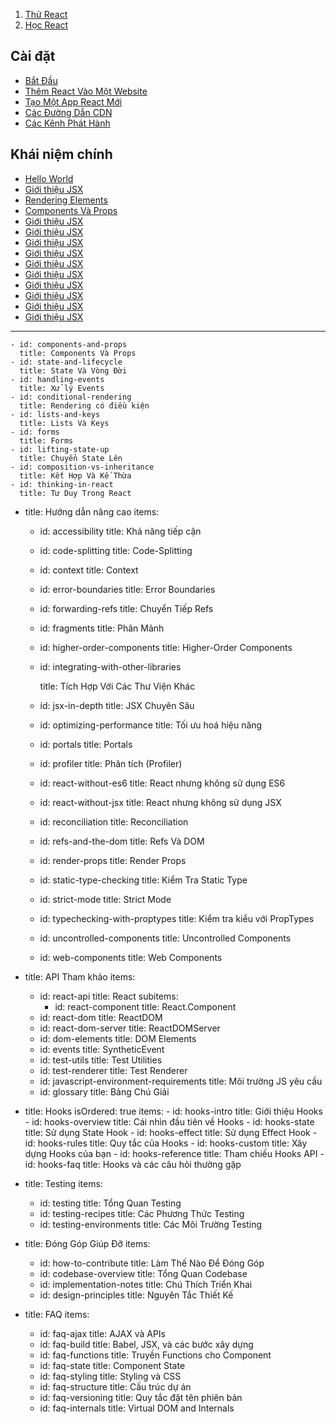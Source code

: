 1.  [Thử React](./content/tutorial/tutorial.md)
1.  [Học React](./content/docs/started.md)

## Cài đặt
  - [Bắt Đầu](./getting-started.md)
  - [Thêm React Vào Một Website](./add-react-to-a-website)
  - [Tạo Một App React Mới](./create-a-new-react-app)
  - [Các Đường Dẫn CDN](./cdn-links)
  - [Các Kênh Phát Hành](./release-channels)

## Khái niệm chính
  - [Hello World](./hello-world)
  - [Giới thiệu JSX](./introducing-jsx)
  - [Rendering Elements](./rendering-elements)
  - [Components Và Props](./components-and-props)
  - [Giới thiệu JSX](./introducing-jsx)
  - [Giới thiệu JSX](./introducing-jsx)
  - [Giới thiệu JSX](./introducing-jsx)
  - [Giới thiệu JSX](./introducing-jsx)
  - [Giới thiệu JSX](./introducing-jsx)
  - [Giới thiệu JSX](./introducing-jsx)
  - [Giới thiệu JSX](./introducing-jsx)
  - [Giới thiệu JSX](./introducing-jsx)
  - [Giới thiệu JSX](./introducing-jsx)
  - [Giới thiệu JSX](./introducing-jsx)
-----------

    - id: components-and-props
      title: Components Và Props
    - id: state-and-lifecycle
      title: State Và Vòng Đời
    - id: handling-events
      title: Xử lý Events
    - id: conditional-rendering
      title: Rendering có điều kiện
    - id: lists-and-keys
      title: Lists Và Keys
    - id: forms
      title: Forms
    - id: lifting-state-up
      title: Chuyển State Lên
    - id: composition-vs-inheritance
      title: Kết Hợp Và Kế Thừa
    - id: thinking-in-react
      title: Tư Duy Trong React
- title: Hướng dẫn nâng cao
  items:
    - id: accessibility
      title: Khả năng tiếp cận
    - id: code-splitting
      title: Code-Splitting
    - id: context
      title: Context
    - id: error-boundaries
      title: Error Boundaries
    - id: forwarding-refs
      title: Chuyển Tiếp Refs
    - id: fragments
      title: Phân Mảnh
    - id: higher-order-components
      title: Higher-Order Components
    - id: integrating-with-other-libraries

      title: Tích Hợp Với Các Thư Viện Khác
    - id: jsx-in-depth
      title: JSX Chuyên Sâu
    - id: optimizing-performance
      title: Tối ưu hoá hiệu năng
    - id: portals
      title: Portals
    - id: profiler
      title: Phân tích (Profiler)
    - id: react-without-es6
      title: React nhưng không sử dụng ES6
    - id: react-without-jsx
      title: React nhưng không sử dụng JSX
    - id: reconciliation
      title: Reconciliation
    - id: refs-and-the-dom
      title: Refs Và DOM
    - id: render-props
      title: Render Props
    - id: static-type-checking
      title: Kiểm Tra Static Type
    - id: strict-mode
      title: Strict Mode
    - id: typechecking-with-proptypes
      title: Kiểm tra kiểu với PropTypes
    - id: uncontrolled-components
      title: Uncontrolled Components
    - id: web-components
      title: Web Components
- title: API Tham khảo
  items:
    - id: react-api
      title: React
      subitems:
        - id: react-component
          title: React.Component
    - id: react-dom
      title: ReactDOM
    - id: react-dom-server
      title: ReactDOMServer
    - id: dom-elements
      title: DOM Elements
    - id: events
      title: SyntheticEvent
    - id: test-utils
      title: Test Utilities
    - id: test-renderer
      title: Test Renderer
    - id: javascript-environment-requirements
      title: Môi trường JS yêu cầu
    - id: glossary
      title: Bảng Chú Giải

- title: Hooks
  isOrdered: true
  items:
      - id: hooks-intro
        title: Giới thiệu Hooks
      - id: hooks-overview
        title: Cái nhìn đầu tiên về Hooks
      - id: hooks-state
        title: Sử dụng State Hook
      - id: hooks-effect
        title: Sử dụng Effect Hook
      - id: hooks-rules
        title: Quy tắc của Hooks
      - id: hooks-custom
        title: Xây dựng Hooks của bạn
      - id: hooks-reference
        title: Tham chiếu Hooks API
      - id: hooks-faq
        title: Hooks và các câu hỏi thường gặp
- title: Testing
  items:
    - id: testing
      title: Tổng Quan Testing
    - id: testing-recipes
      title: Các Phương Thức Testing
    - id: testing-environments
      title: Các Môi Trường Testing
- title: Đóng Góp Giúp Đỡ
  items:
    - id: how-to-contribute
      title: Làm Thế Nào Để Đóng Góp
    - id: codebase-overview
      title: Tổng Quan Codebase
    - id: implementation-notes
      title: Chú Thích Triển Khai
    - id: design-principles
      title: Nguyên Tắc Thiết Kế
- title: FAQ
  items:
    - id: faq-ajax
      title: AJAX và APIs
    - id: faq-build
      title: Babel, JSX, và các bước xây dựng
    - id: faq-functions
      title: Truyền Functions cho Component
    - id: faq-state
      title: Component State
    - id: faq-styling
      title: Styling và CSS
    - id: faq-structure
      title: Cấu trúc dự án
    - id: faq-versioning
      title: Quy tắc đặt tên phiên bản
    - id: faq-internals
      title: Virtual DOM and Internals
